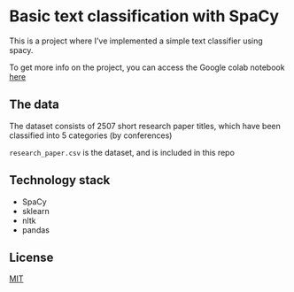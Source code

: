 # Basic text classification with SpaCy

This is a project where I've implemented a  simple text classifier using spacy. 

To get more info on the project, you can access the Google colab notebook [here](https://colab.research.google.com/drive/1MsOr-Df8z7twtYO8E3bhoyDEOwDl5-Ak)

## The data

The dataset consists of 2507 short research paper titles, which have been classified into 5 categories (by conferences)

`research_paper.csv` is the dataset, and is included in this repo

## Technology stack
+ SpaCy
+ sklearn
+ nltk
+ pandas

## License
[MIT](https://choosealicense.com/licenses/mit/)
